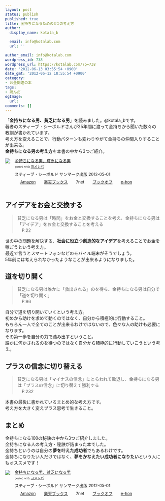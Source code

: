 ```yaml
---
layout: post
status: publish
published: true
title: 金持ちになるための3つの考え方
author:
  display_name: kotala_b

  email: info@kotalab.com
  url: ''

author_email: info@kotalab.com
wordpress_id: 738
wordpress_url: https://kotalab.com/?p=738
date: '2012-06-13 03:55:54 +0900'
date_gmt: '2012-06-12 18:55:54 +0900'
category:
- お金関連の本
tags:
- 読んだ
ogImage:
  url:
comments: []
---
```

<p>「<strong>金持ちになる男、貧乏になる男</strong>」を読みました。@kotala_bです。<br />
著者のスティーブ・シーボルドさんが25年間に渡って金持ちから聞いた数々の教訓が書かれています。<br />
考え方を変えることで、行動パターンも変わりやがて金持ちの仲間入りすることが出来る。<br />
<strong>金持ちになる男の考え方</strong>を本書の中から3つご紹介。</p>
<div class="booklink-box" style="text-align:left;padding-bottom:20px;font-size:small;/zoom: 1;overflow: hidden;">
<div class="booklink-image" style="float:left;margin:0 15px 10px 0;"><a href="https://www.amazon.co.jp/exec/obidos/asin/4763132105/same-22/" name="booklink" rel="nofollow" target="_blank"><img src="https://images-fe.ssl-images-amazon.com/images/I/41ZQ-SctsbL._SL160_.jpg" style="border: none;" /></a></div>
<div class="booklink-info" style="line-height:120%;/zoom: 1;overflow: hidden;">
<div class="booklink-name" style="margin-bottom:10px;line-height:120%"><a href="https://www.amazon.co.jp/exec/obidos/asin/4763132105/same-22/" rel="nofollow" name="booklink" target="_blank">金持ちになる男、貧乏になる男</a>
<div class="booklink-powered-date" style="font-size:8pt;margin-top:5px;font-family:verdana;line-height:120%">posted with <a href="https://yomereba.com" target="_blank">ヨメレバ</a></div>
</div>
<div class="booklink-detail" style="margin-bottom:5px;">スティーブ・シーボルド サンマーク出版 2012-05-01    </div>
<div class="booklink-link2" style="margin-top:10px;">
<div class="shoplinkamazon" style="display:inline;margin-right:5px;background: url('https://img.yomereba.com/tam_y.gif') 0 0 no-repeat;padding: 2px 0 2px 18px;white-space: nowrap;"><a href="https://www.amazon.co.jp/exec/obidos/asin/4763132105/same-22/" rel="nofollow" target="_blank" title="アマゾン" >Amazon</a></div>
<div class="shoplinkrakuten" style="display:inline;margin-right:5px;background: url('https://img.yomereba.com/tam_y.gif') 0 -50px no-repeat;padding: 2px 0 2px 18px;white-space: nowrap;"><a href="https://hb.afl.rakuten.co.jp/hgc/0fa7afc8.bbfc196a.0fa7afc9.d56c38f1/?pc=http%3A%2F%2Fbooks.rakuten.co.jp%2Frb%2F11674727%2F%3Fscid%3Daf_ich_link_urltxt%26m%3Dhttp%3A%2F%2Fm.rakuten.co.jp%2Fev%2Fbook%2F" rel="nofollow" target="_blank" title="楽天ブックス" >楽天ブックス</a></div>
<div class="shoplinkseven" style="display:inline;margin-right:5px;background: url('https://img.yomereba.com/tam_y.gif') 0 -100px no-repeat;padding: 2px 0 2px 18px;white-space: nowrap;"><span class="removed_link" title="click.linksynergy.com/fs-bin/click?id=d2yYUp776R4&amp;subid=&amp;offerid=197738.1&amp;type=10&amp;tmpid=1787&amp;RD_PARM1=http%253A%252F%252Fwww.7netshopping.jp%252Fbooks%252Fsearch_result%252F%253Fctgy%253Dbooks%2526code%253D4763132105">7net</span></div>
<div class="shoplinkbookoff" style="display:inline;margin-right:5px;background: url('https://img.yomereba.com/tam_y.gif') 0 -200px no-repeat;padding: 2px 0 2px 18px;white-space: nowrap;"><a href="https://click.linksynergy.com/fs-bin/click?id=d2yYUp776R4&subid=&offerid=169505.1&type=10&tmpid=3677&RD_PARM1=http%253A%252F%252Fwww.bookoffonline.co.jp%252Fdisplay%252FL001%252Cbg%253D12%252Cq%253D9784763132109" rel="nofollow" target="_blank" title="ブックオフオンライン" >ブックオフ</a></div>
<div class="shoplinkehon" style="display:inline;margin-right:5px;background: url('https://img.yomereba.com/tam_y.gif') 0 -250px no-repeat;padding: 2px 0 2px 18px;white-space: nowrap;"><a href="https://ck.jp.ap.valuecommerce.com/servlet/referral?sid=2967684&pid=881116635&vc_url=http%3A%2F%2Fwww.e-hon.ne.jp%2Fbec%2FSA%2FDetail%3FrefISBN%3D4763132105" target="_blank" title="e-hon" >e-hon</a></div>
</div>
</div>
</div>
<!--more-->
<h2>アイデアをお金と交換する</h2>
<blockquote><p>貧乏になる男は「時間」をお金と交換することを考え、金持ちになる男は「アイデア」をお金と交換することを考える<br />
　P.22</p></blockquote>
<p>世の中の問題を解決する、<strong>社会に役立つ創造的なアイデア</strong>を考えることでお金を稼ごうという考え方。<br />
最近で言うとスマートフォンなどのモバイル端末がそうでしょう。<br />
5年前には考えられなかったようなことが出来るようになりました。</p>
<h2>道を切り開く</h2>
<blockquote><p>貧乏になる男は誰かに「救出される」のを待ち、金持ちになる男は自分で「道を切り開く」<br />
　P.96</p></blockquote>
<p>自分で道を切り開いていくという考え方。<br />
初めから助けを求めて動くのではなく、自分から積極的に行動すること。<br />
もちろん一人で全てのことが出来るわけではないので、色々な人の助けも必要になります。<br />
その第一歩を自分の力で踏み出すということ。<br />
誰かに何かされるのを待つのではなく自分から積極的に行動していこうという考え。</p>
<h2>プラスの信念に切り替える</h2>
<blockquote><p>貧乏になる男は「マイナスの信念」にとらわれて敗退し、金持ちになる男は「プラスの信念」に切り替えて勝利する<br />
　P.232</p></blockquote>
<p>本書の最後に書かれているまとめ的な考え方です。<br />
考え方を大きく変えプラス思考で生きること。</p>
<h2>まとめ</h2>
<p>金持ちになる100の秘訣の中から3つご紹介しました。<br />
金持ちになる人の考え方・秘訣が詰まった本でした。<br />
金持ちというのは自分の<strong>夢を叶えた成功者</strong>でもあるわけです。<br />
金持ちになりたい人だけではなく、<strong>夢をかなえたい</strong><strong>成功者になりたい</strong>という人にもオススメです！</p>
<div class="booklink-box" style="text-align:left;padding-bottom:20px;font-size:small;/zoom: 1;overflow: hidden;">
<div class="booklink-image" style="float:left;margin:0 15px 10px 0;"><a href="https://www.amazon.co.jp/exec/obidos/asin/4763132105/same-22/" name="booklink" rel="nofollow" target="_blank"><img src="https://images-fe.ssl-images-amazon.com/images/I/41ZQ-SctsbL._SL160_.jpg" style="border: none;" /></a></div>
<div class="booklink-info" style="line-height:120%;/zoom: 1;overflow: hidden;">
<div class="booklink-name" style="margin-bottom:10px;line-height:120%"><a href="https://www.amazon.co.jp/exec/obidos/asin/4763132105/same-22/" rel="nofollow" name="booklink" target="_blank">金持ちになる男、貧乏になる男</a>
<div class="booklink-powered-date" style="font-size:8pt;margin-top:5px;font-family:verdana;line-height:120%">posted with <a href="https://yomereba.com" target="_blank">ヨメレバ</a></div>
</div>
<div class="booklink-detail" style="margin-bottom:5px;">スティーブ・シーボルド サンマーク出版 2012-05-01    </div>
<div class="booklink-link2" style="margin-top:10px;">
<div class="shoplinkamazon" style="display:inline;margin-right:5px;background: url('https://img.yomereba.com/tam_y.gif') 0 0 no-repeat;padding: 2px 0 2px 18px;white-space: nowrap;"><a href="https://www.amazon.co.jp/exec/obidos/asin/4763132105/same-22/" rel="nofollow" target="_blank" title="アマゾン" >Amazon</a></div>
<div class="shoplinkrakuten" style="display:inline;margin-right:5px;background: url('https://img.yomereba.com/tam_y.gif') 0 -50px no-repeat;padding: 2px 0 2px 18px;white-space: nowrap;"><a href="https://hb.afl.rakuten.co.jp/hgc/0fa7afc8.bbfc196a.0fa7afc9.d56c38f1/?pc=http%3A%2F%2Fbooks.rakuten.co.jp%2Frb%2F11674727%2F%3Fscid%3Daf_ich_link_urltxt%26m%3Dhttp%3A%2F%2Fm.rakuten.co.jp%2Fev%2Fbook%2F" rel="nofollow" target="_blank" title="楽天ブックス" >楽天ブックス</a></div>
<div class="shoplinkseven" style="display:inline;margin-right:5px;background: url('https://img.yomereba.com/tam_y.gif') 0 -100px no-repeat;padding: 2px 0 2px 18px;white-space: nowrap;"><span class="removed_link" title="click.linksynergy.com/fs-bin/click?id=d2yYUp776R4&amp;subid=&amp;offerid=197738.1&amp;type=10&amp;tmpid=1787&amp;RD_PARM1=http%253A%252F%252Fwww.7netshopping.jp%252Fbooks%252Fsearch_result%252F%253Fctgy%253Dbooks%2526code%253D4763132105">7net</span></div>
<div class="shoplinkbookoff" style="display:inline;margin-right:5px;background: url('https://img.yomereba.com/tam_y.gif') 0 -200px no-repeat;padding: 2px 0 2px 18px;white-space: nowrap;"><a href="https://click.linksynergy.com/fs-bin/click?id=d2yYUp776R4&subid=&offerid=169505.1&type=10&tmpid=3677&RD_PARM1=http%253A%252F%252Fwww.bookoffonline.co.jp%252Fdisplay%252FL001%252Cbg%253D12%252Cq%253D9784763132109" rel="nofollow" target="_blank" title="ブックオフオンライン" >ブックオフ</a></div>
<div class="shoplinkehon" style="display:inline;margin-right:5px;background: url('https://img.yomereba.com/tam_y.gif') 0 -250px no-repeat;padding: 2px 0 2px 18px;white-space: nowrap;"><a href="https://ck.jp.ap.valuecommerce.com/servlet/referral?sid=2967684&pid=881116635&vc_url=http%3A%2F%2Fwww.e-hon.ne.jp%2Fbec%2FSA%2FDetail%3FrefISBN%3D4763132105" target="_blank" title="e-hon" >e-hon</a></div>
</div>
</div>
</div>

